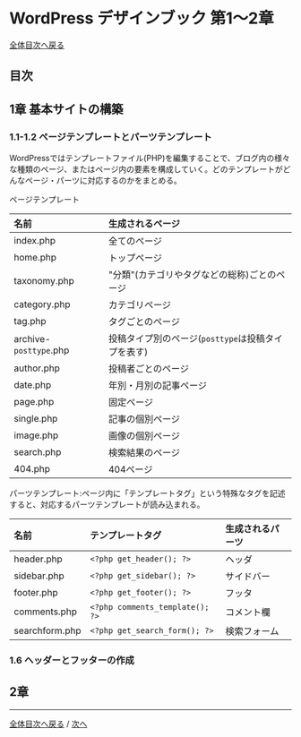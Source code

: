 # WordPress デザインブック 第1〜2章
[全体目次へ戻る](index.html)
## 目次

## 1章 基本サイトの構築
### 1.1-1.2 ページテンプレートとパーツテンプレート
WordPressではテンプレートファイル(PHP)を編集することで、ブログ内の様々な種類のページ、またはページ内の要素を構成していく。どのテンプレートがどんなページ・パーツに対応するのかをまとめる。

ページテンプレート

| 名前                   | 生成されるページ                                   |
|:-----------------------|:---------------------------------------------------|
| index.php              | 全てのページ                                       |
| home.php               | トップページ                                       |
| taxonomy.php           | "分類"(カテゴリやタグなどの総称)ごとのページ       |
| category.php           | カテゴリページ                                     |
| tag.php                | タグごとのページ                                   |
| archive-`posttype`.php | 投稿タイプ別のページ(`posttype`は投稿タイプを表す) |
| author.php             | 投稿者ごとのページ                                 |
| date.php               | 年別・月別の記事ページ                             |
| page.php               | 固定ページ                                         |
| single.php             | 記事の個別ページ                                   |
| image.php              | 画像の個別ページ                                   |
| search.php             | 検索結果のページ                                   |
| 404.php                | 404ページ                                          |

パーツテンプレート:ページ内に「テンプレートタグ」という特殊なタグを記述すると、対応するパーツテンプレートが読み込まれる。

| 名前           | テンプレートタグ                | 生成されるパーツ |
|:---------------|:--------------------------------|:-----------------|
| header.php     | `<?php get_header(); ?>`        | ヘッダ           |
| sidebar.php    | `<?php get_sidebar(); ?>`       | サイドバー       |
| footer.php     | `<?php get_footer(); ?>`        | フッタ           |
| comments.php   | `<?php comments_template(); ?>` | コメント欄       |
| searchform.php | `<?php get_search_form(); ?>`   | 検索フォーム     |

### 1.6 ヘッダーとフッターの作成


## 2章

***

[全体目次へ戻る](index.html) /
[次へ](c3.html)
